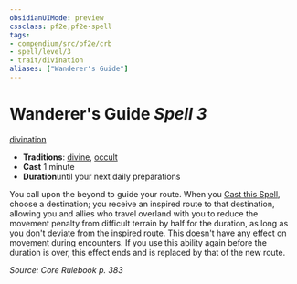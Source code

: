 ```yaml
---
obsidianUIMode: preview
cssclass: pf2e,pf2e-spell
tags:
- compendium/src/pf2e/crb
- spell/level/3
- trait/divination
aliases: ["Wanderer's Guide"]
---
```

# Wanderer's Guide *Spell 3*   
[divination](../../rules/traits/divination.md)  

- **Traditions**: [divine](../../rules/traits/divine.md), [occult](../../rules/traits/occult.md)
- **Cast** 1 minute 
- **Duration**until your next daily preparations

You call upon the beyond to guide your route. When you [Cast this Spell](../../rules/actions/cast-a-spell.md), choose a destination; you receive an inspired route to that destination, allowing you and allies who travel overland with you to reduce the movement penalty from difficult terrain by half for the duration, as long as you don't deviate from the inspired route. This doesn't have any effect on movement during encounters. If you use this ability again before the duration is over, this effect ends and is replaced by that of the new route.

*Source: Core Rulebook p. 383*
